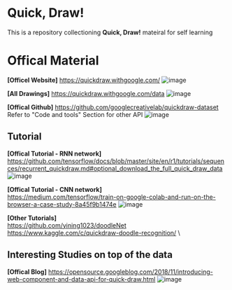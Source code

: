 # Quick, Draw!
This is a repository collectioning **Quick, Draw!** mateiral for self learning

# Offical Material
**[Officel Website]**
https://quickdraw.withgoogle.com/
![image](https://user-images.githubusercontent.com/40123599/168306770-b1e55f71-a383-4baa-8523-3c44e97d0071.png)

**[All Drawings]**
https://quickdraw.withgoogle.com/data
![image](https://user-images.githubusercontent.com/40123599/168308931-20ab6f92-e8a3-4021-ab41-7bf4ed667015.png)

**[Offical Github]**
https://github.com/googlecreativelab/quickdraw-dataset \
Refer to "Code and tools" Section for other API
![image](https://user-images.githubusercontent.com/40123599/168308649-800a4dfe-79b7-491d-9267-487851850618.png)

## Tutorial
**[Offical Tutorial - RNN network]** \
https://github.com/tensorflow/docs/blob/master/site/en/r1/tutorials/sequences/recurrent_quickdraw.md#optional_download_the_full_quick_draw_data
![image](https://user-images.githubusercontent.com/40123599/168328442-bdee0468-6e3a-40b7-853c-1d791d956735.png)

**[Offical Tutorial - CNN network]** \
https://medium.com/tensorflow/train-on-google-colab-and-run-on-the-browser-a-case-study-8a45f9b1474e
![image](https://user-images.githubusercontent.com/40123599/168327805-b8be1c3c-11ae-488f-b582-8f0478137520.png)

**[Other Tutorials]** \
https://github.com/yining1023/doodleNet \
https://www.kaggle.com/c/quickdraw-doodle-recognition/ \

## Interesting Studies on top of the data
**[Offical Blog]**
https://opensource.googleblog.com/2018/11/introducing-web-component-and-data-api-for-quick-draw.html
![image](https://user-images.githubusercontent.com/40123599/168312429-9c36c586-40b7-4d52-9b34-9916f31f3066.png)


